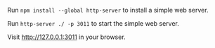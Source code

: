 Run `npm install --global http-server` to install a simple web server.

Run `http-server ./ -p 3011` to start the simple web server.

Visit http://127.0.0.1:3011 in your browser.
